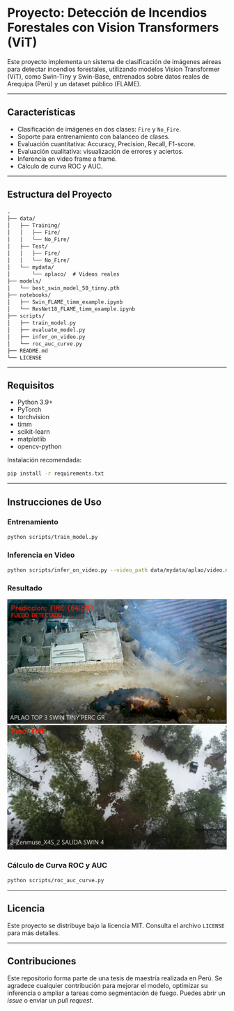 # Proyecto: Detección de Incendios Forestales con Vision Transformers (ViT)

Este proyecto implementa un sistema de clasificación de imágenes aéreas para detectar incendios forestales, utilizando modelos Vision Transformer (ViT), como Swin-Tiny y Swin-Base, entrenados sobre datos reales de Arequipa (Perú) y un dataset público (FLAME).

---

## Características

- Clasificación de imágenes en dos clases: `Fire` y `No_Fire`.
- Soporte para entrenamiento con balanceo de clases.
- Evaluación cuantitativa: Accuracy, Precision, Recall, F1-score.
- Evaluación cualitativa: visualización de errores y aciertos.
- Inferencia en video frame a frame.
- Cálculo de curva ROC y AUC.

---

## Estructura del Proyecto

```
.
├── data/
│   ├── Training/
│   │   ├── Fire/
│   │   └── No_Fire/
│   ├── Test/
│   │   ├── Fire/
│   │   └── No_Fire/
│   └── mydata/
│       └── aplaco/  # Videos reales
├── models/
│   └── best_swin_model_50_tinny.pth
├── notebooks/
│   ├── Swin_FLAME_timm_example.ipynb
│   └── ResNet18_FLAME_timm_example.ipynb
├── scripts/
│   ├── train_model.py
│   ├── evaluate_model.py
│   ├── infer_on_video.py
│   └── roc_auc_curve.py
├── README.md
└── LICENSE
```

---

## Requisitos

- Python 3.9+
- PyTorch
- torchvision
- timm
- scikit-learn
- matplotlib
- opencv-python

Instalación recomendada:

```bash
pip install -r requirements.txt
```

---

## Instrucciones de Uso

### Entrenamiento

```bash
python scripts/train_model.py
```

### Inferencia en Video

```bash
python scripts/infer_on_video.py --video_path data/mydata/aplao/video.mp4
```

### Resultado
![Ejemplo de detección de fuego A](assets/GITFIG1.PNG)
![Ejemplo de detección de fuego B](assets/GITFIG2.PNG)


### Cálculo de Curva ROC y AUC

```bash
python scripts/roc_auc_curve.py
```

---

## Licencia

Este proyecto se distribuye bajo la licencia MIT. Consulta el archivo `LICENSE` para más detalles.

---

## Contribuciones

Este repositorio forma parte de una tesis de maestría realizada en Perú. Se agradece cualquier contribución para mejorar el modelo, optimizar su inferencia o ampliar a tareas como segmentación de fuego. Puedes abrir un *issue* o enviar un *pull request*.

